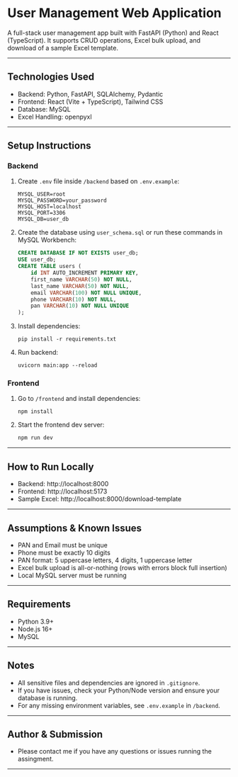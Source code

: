 # User Management Web Application

A full-stack user management app built with FastAPI (Python) and React (TypeScript). It supports CRUD operations, Excel bulk upload, and download of a sample Excel template.

---

## Technologies Used

- Backend: Python, FastAPI, SQLAlchemy, Pydantic
- Frontend: React (Vite + TypeScript), Tailwind CSS
- Database: MySQL
- Excel Handling: openpyxl

---

## Setup Instructions

### Backend

1. Create `.env` file inside `/backend` based on `.env.example`:

   ```
   MYSQL_USER=root
   MYSQL_PASSWORD=your_password
   MYSQL_HOST=localhost
   MYSQL_PORT=3306
   MYSQL_DB=user_db
   ```
2. Create the database using `user_schema.sql` or run these commands in MySQL Workbench:

   ```sql
   CREATE DATABASE IF NOT EXISTS user_db;
   USE user_db;
   CREATE TABLE users (
       id INT AUTO_INCREMENT PRIMARY KEY,
       first_name VARCHAR(50) NOT NULL,
       last_name VARCHAR(50) NOT NULL,
       email VARCHAR(100) NOT NULL UNIQUE,
       phone VARCHAR(10) NOT NULL,
       pan VARCHAR(10) NOT NULL UNIQUE
   );
   ```
3. Install dependencies:

   ```
   pip install -r requirements.txt
   ```
4. Run backend:

   ```
   uvicorn main:app --reload
   ```

### Frontend

1. Go to `/frontend` and install dependencies:

   ```
   npm install
   ```
2. Start the frontend dev server:

   ```sh
   npm run dev
   ```

---

## How to Run Locally

- Backend: http://localhost:8000
- Frontend: http://localhost:5173
- Sample Excel: http://localhost:8000/download-template

---

## Assumptions & Known Issues

- PAN and Email must be unique
- Phone must be exactly 10 digits
- PAN format: 5 uppercase letters, 4 digits, 1 uppercase letter
- Excel bulk upload is all-or-nothing (rows with errors block full insertion)
- Local MySQL server must be running

---

## Requirements

- Python 3.9+
- Node.js 16+
- MySQL

---

## Notes

- All sensitive files and dependencies are ignored in `.gitignore`.
- If you have issues, check your Python/Node version and ensure your database is running.
- For any missing environment variables, see `.env.example` in `/backend`.

---

## Author & Submission

- Please contact me if you have any questions or issues running the assingment.

---
